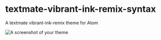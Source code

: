 # textmate-vibrant-ink-remix-syntax

A textmate vibrant-ink-remix theme for Atom

![A screenshot of your theme](https://f.cloud.github.com/assets/69169/2289498/4c3cb0ec-a009-11e3-8dbd-077ee11741e5.gif)

